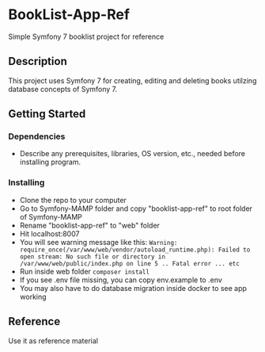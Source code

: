# BookList-App-Ref

Simple Symfony 7 booklist project for reference

## Description

This project uses Symfony 7 for creating, editing and deleting books utilzing database concepts of Symfony 7.

## Getting Started

### Dependencies

* Describe any prerequisites, libraries, OS version, etc., needed before installing program.

### Installing

* Clone the repo to your computer
* Go to Symfony-MAMP folder and copy "booklist-app-ref" to root folder of Symfony-MAMP
* Rename "booklist-app-ref" to "web" folder
* Hit localhost:8007
* You will see warning message like this: `Warning: require_once(/var/www/web/vendor/autoload_runtime.php): Failed to open stream: No such file or directory in /var/www/web/public/index.php on line 5 .. Fatal error ... etc`
* Run inside web folder `composer install`
* If you see .env file missing, you can copy env.example to .env
* You may also have to do database migration inside docker to see app working


## Reference

Use it as reference material  

